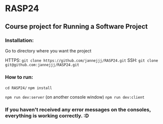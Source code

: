 # R A S P 2 4 
 
##  Course project for Running a Software Project

### Installation:
  Go to directory where you want the project
  
  HTTPS:
    `git clone https://github.com/jannejjj/RASP24.git`
  SSH:
    `git clone git@github.com:jannejjj/RASP24.git`

### How to run:
  `cd RASP24/`
  `npm install`

  `npm run dev:server`
  (on another console window) `npm run dev:client`

### If you haven't received any error messages on the consoles, everything is working correctly. :D
